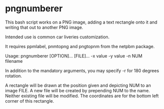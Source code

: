 # pngnumberer
This bash script works on a PNG image, adding a text rectangle onto it
and writing that out to another PNG image.

Intended use is common car liveries customization.

It requires ppmlabel, pnmtopng and pngtopnm from the netpbm package.

Usage: pngnumberer [OPTION]... [FILE]...
-x value 
-y value 
-n NUM 
filename

In addition to the mandatory arguments, you may specify
-r for 180 degrees rotation.

A rectangle will be drawn at the position given
and depicting NUM to an image FILE. 
A new file will be created by prepending NUM to the name.
Neither existing file will be modified.
The coordinates are for the bottom left corner of this rectangle.

